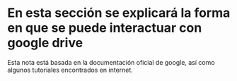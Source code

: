 # En esta sección se explicará la forma en que se puede interactuar con google drive

Esta nota está basada en la documentación oficial de google, así como algunos tutoriales encontrados en internet.
